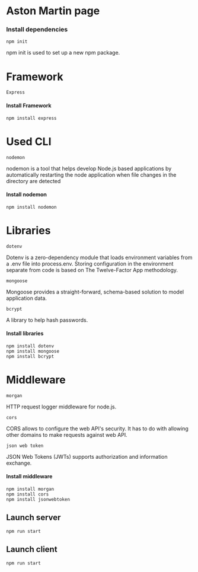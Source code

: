 # Aston Martin page

### Install dependencies
```
npm init
```
npm init is used to set up a new npm package.
# Framework
```
Express
```
#### Install Framework
```
npm install express
```
# Used CLI
```
nodemon
```
nodemon is a tool that helps develop Node.js based applications by automatically restarting the node application when file changes in the directory are detected

#### Install nodemon
```
npm install nodemon
```
# Libraries
```
dotenv
```
Dotenv is a zero-dependency module that loads environment variables from a .env file into process.env. Storing configuration in the environment separate from code is based on The Twelve-Factor App methodology.
```
mongoose
```
Mongoose provides a straight-forward, schema-based solution to model application data.
```
bcrypt
```
A library to help hash passwords.

#### Install libraries
```
npm install dotenv
npm install mongoose
npm install bcrypt
```

# Middleware
```
morgan
```
HTTP request logger middleware for node.js.

```
cors
```
CORS allows to configure the web API's security. It has to do with allowing other domains to make requests against web API.

```
json web token
```
JSON Web Tokens (JWTs) supports authorization and information exchange.


#### Install middleware
```
npm install morgan
npm install cors
npm install jsonwebtoken
```

## Launch server
```
npm run start
```
## Launch client 
```
npm run start
```